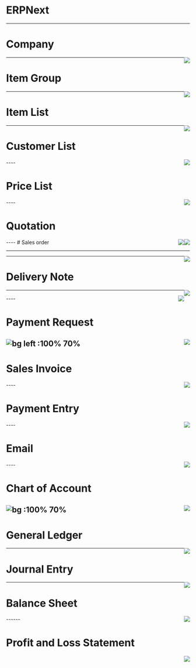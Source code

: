 # ERPNext

---

# Company
<!-- .slide: style="text-align: left;"> -->
<img src="images/Company.png" style="float: right"/>


---

# Item Group
<!-- .slide: style="text-align: left;"> -->
<img src="images/ItemGroup.pngg" style="float: right"/>


---

# Item List

<img src="images/ItemList.png" style="float: right"/>

---

# Customer List

<img src="images/CustomerList.png" style="float: right"/>
----

# Price List

<img src="images/PriceList.png" style="float: right"/>
----

# Quotation

<img src="images/Quotation.jpg" style="float: right"/>
---- 
# Sales order
<img src="images/sales order-pg-01.jpg" style="float: right"/>



---

<img src="images/sales order pg-02.jpg" style="float: right"/>



---

# Delivery Note

<img src="images/delivery note pg-01.jpg" style="float: right"/>

----


<img src="images/delivery note pg-02.jpg" style="float: right"/>
----

# Payment Request
![bg left :100% 70%](images/Payment_Request.jpg)
<img src="images/Payment_Request.jpg" style="float: right"/>
----

# Sales Invoice

<img src="images/Sales_Invoice.jpg" style="float: right"/>
----

# Payment Entry

<img src="images/Payment_Entry.jpg" style="float: right"/>
----

# Email

<img src="images/Email.png" style="float: right"/>
----

# Chart of Account
![bg  :100% 70%](images/ChartOfAccounts.png)
<img src="images/ChartOfAccounts.png" style="float: right"/>
----

# General Ledger
<img src="images/GeneralLedger.png" style="float: right"/>


---

# Journal Entry
<img src="images/JournalEntry.png" style="float: right"/>


---

# Balance Sheet

<img src="images/BalanceSheet.png" style="float: right"/>
------

# Profit and Loss Statement
<img src="images/ProfitAndLoss.png" style="float: right"/>



